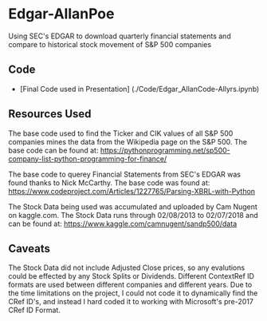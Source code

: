 # Edgar-AllanPoe
Using SEC's EDGAR to download quarterly financial statements and compare to historical stock movement of S&P 500 companies

## Code
* [Final Code used in Presentation] (./Code/Edgar_AllanCode-Allyrs.ipynb)


## Resources Used
The base code used to find the Ticker and CIK values of all S&P 500 companies mines the data from the Wikipedia page on the S&P 500.
The base code can be found at: https://pythonprogramming.net/sp500-company-list-python-programming-for-finance/

The base code to querey Financial Statements from SEC's EDGAR was found thanks to Nick McCarthy.
The base code was found at: https://www.codeproject.com/Articles/1227765/Parsing-XBRL-with-Python

The Stock Data being used was accumulated and uploaded by Cam Nugent on kaggle.com.
The Stock Data runs through 02/08/2013 to 02/07/2018 and can be found at: https://www.kaggle.com/camnugent/sandp500/data

## Caveats
The Stock Data did not include Adjusted Close prices, so any evalutions could be effected by any Stock Splits or Dividends.
Different ContextRef ID formats are used between different companies and different years. Due to the time limitations on the project, I could not code it to dynamically find the CRef ID's, and instead I hard coded it to working with Microsoft's pre-2017 CRef ID Format.